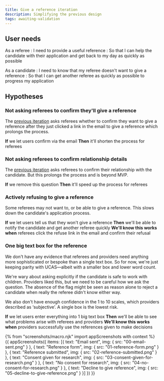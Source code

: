 ```yaml
---
title: Give a reference iteration
description: Simplifying the previous design
tags: awaiting-validation
---
```


## User needs

As a referee
: I need to provide a useful reference
: So that I can help the candidate with their application and get back to my day as quickly as possible

As a candidate
: I need to know that my referee doesn't want to give a reference
: So that I can get another referee as quickly as possible to progress my application

## Hypotheses

### Not asking referees to confirm they'll give a reference

The [previous iteration](/apply-for-teacher-training/give-a-reference) asks referees whether to confirm they want to give a reference after  they just clicked a link in the email to give a reference which prolongs the process.

**If** we let users confirm via the email
**Then** it'll shorten the process for referees

### Not asking referees to confirm relationship details

The [previous iteration](/apply-for-teacher-training/give-a-reference#start-page) asks referees to confirm their relationship with the candidate. But this prolongs the process and is beyond MVP.

**If** we remove this question
**Then** it'll speed up the process for referees

### Actively refusing to give a reference

Some referees may not want to, or be able to give a reference. This slows down the candidate's application process.

**If** we let users tell us that they won't give a reference
**Then** we'll be able to notify the candidate and get another referee quickly
**We'll know this works when** referees click the refuse link in the email and confirm their refusal

### One big text box for the reference

We don't have any evidence that referees and providers need anything more sophisticated or bespoke than a single text box. So for now, we're just keeping parity with UCAS—albeit with a smaller box and lower word count.

We're wary about asking explicitly if the candidate is safe to work with children. Providers liked this, but we need to be careful how we ask the question. The absence of the flag might be seen as reason alone to reject a candidate when really the referee didn't know either way.

We also don't have enough confidence in the 1 to 10 scales, which providers described as ‘subjective’. A single box is the lowest risk.

**If** we let users enter everything into 1 big text box
**Then** we'll be able to see what problems arise with referees and providers
**We'll know this works when** providers successfully use the references given to make decisions

{% from "screenshots/macro.njk" import appScreenshots with context %}
{{ appScreenshots({
  items: [{
      text: "Email sent",
      img: { src: "00-email-sent.png" }
    }, {
      text: "Reference form",
      img: { src: "01-reference-form.png" }
    }, {
      text: "Reference submitted",
      img: { src: "02-reference-submitted.png" }
    }, {
      text: "Consent given for research",
      img: { src: "03-consent-given-for-research.png" }
    }, {
      text: "No consent for research",
      img: { src: "04-no-consent-for-research.png" }
    }, {
      text: "Decline to give reference",
      img: { src: "05-decline-to-give-reference.png" }
    }]
}) }}
